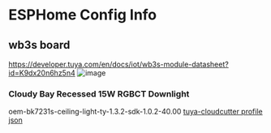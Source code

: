 # ESPHome Config Info

## wb3s board
https://developer.tuya.com/en/docs/iot/wb3s-module-datasheet?id=K9dx20n6hz5n4
![image](https://user-images.githubusercontent.com/33910171/210443387-01dd1799-ada1-49c7-8f33-34d5216c8cba.png)
### Cloudy Bay Recessed 15W RGBCT Downlight
oem-bk7231s-ceiling-light-ty-1.3.2-sdk-1.0.2-40.00
[tuya-cloudcutter profile json](https://github.com/tuya-cloudcutter/tuya-cloudcutter.github.io/blob/master/devices/cloudy-bay-6inch-recessed-15w-rgbct-downlight.json)
